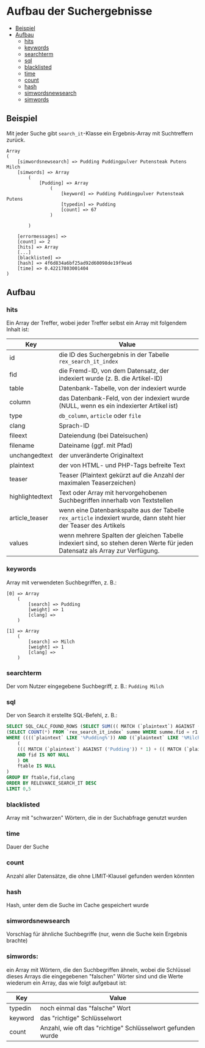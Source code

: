 # Aufbau der Suchergebnisse

- [Beispiel](#beispiel)
- [Aufbau](#aufbau)
    - [hits](#hits)
    - [keywords](#keywords)
    - [searchterm](#searchterm)
    - [sql](#sql)
    - [blacklisted](#blacklisted)
    - [time](#time)
    - [count](#count)
    - [hash](#hash)
    - [simwordsnewsearch](#simwordsnewsearch)
    - [simwords](#simwords)

## Beispiel

Mit jeder Suche gibt `search_it`-Klasse ein Ergebnis-Array mit Suchtreffern
zurück.

```text
Array
(
    [simwordsnewsearch] => Pudding Puddingpulver Putensteak Putens Milch
    [simwords] => Array
        (
            [Pudding] => Array
                (
                    [keyword] => Pudding Puddingpulver Putensteak Putens
                    [typedin] => Pudding
                    [count] => 67
                )

        )

    [errormessages] =>
    [count] => 2
    [hits] => Array
    [...]
    [blacklisted] =>
    [hash] => 4f6d834a6bf25ad92d60098de19f9ea6
    [time] => 0.42217803001404
)
```

## Aufbau

### hits

Ein Array der Treffer, wobei jeder Treffer selbst ein Array mit folgendem Inhalt
ist:

 Key             | Value                                                                                                                        
-----------------|------------------------------------------------------------------------------------------------------------------------------
 id              | die ID des Suchergebnis in der Tabelle `rex_search_it_index`                                                                 
 fid             | die Fremd-ID, von dem Datensatz, der indexiert wurde (z. B. die Artikel-ID)                                                  
 table           | Datenbank-Tabelle, von der indexiert wurde                                                                                   
 column          | das Datenbank-Feld, von der indexiert wurde (NULL, wenn es ein indexierter Artikel ist)                                      
 type            | `db_column`, `article` oder `file`                                                                                           
 clang           | Sprach-ID                                                                                                                    
 fileext         | Dateiendung (bei Dateisuchen)                                                                                                
 filename        | Dateiname (ggf. mit Pfad)                                                                                                    
 unchangedtext   | der unveränderte Originaltext                                                                                                
 plaintext       | der von HTML- und PHP-Tags befreite Text                                                                                     
 teaser          | Teaser (Plaintext gekürzt auf die Anzahl der maximalen Teaserzeichen)                                                        
 highlightedtext | Text oder Array mit hervorgehobenen Suchbegriffen innerhalb von Textstellen                                                  
 article_teaser  | wenn eine Datenbankspalte aus der Tabelle `rex_article` indexiert wurde, dann steht hier der Teaser des Artikels             
 values          | wenn mehrere Spalten der gleichen Tabelle indexiert sind, so stehen deren Werte für jeden Datensatz als Array zur Verfügung. 

### keywords

Array mit verwendeten Suchbegriffen, z. B.:

```text
[0] => Array
    (
        [search] => Pudding
        [weight] => 1
        [clang] =>
    )

[1] => Array
    (
        [search] => Milch
        [weight] => 1
        [clang] =>
    )
```

### searchterm

Der vom Nutzer eingegebene Suchbegriff, z. B.:  `Pudding Milch`

### sql

Der von Search it erstellte SQL-Befehl, z. B.:

```sql
SELECT SQL_CALC_FOUND_ROWS (SELECT SUM((( MATCH (`plaintext`) AGAINST ('Pudding')) * 1) + (( MATCH (`plaintext`) AGAINST ('Milch')) * 1) + 1) FROM `rex_search_it_index` summe WHERE summe.fid = r1.fid AND summe.ftable = r1.ftable) AS RELEVANCE_SEARCH_IT,
(SELECT COUNT(*) FROM `rex_search_it_index` summe WHERE summe.fid = r1.fid AND (summe.ftable IS NULL OR summe.ftable = r1.ftable) AND (summe.fcolumn IS NULL OR summe.fcolumn = r1.fcolumn) AND summe.texttype = r1.texttype) AS COUNT_SEARCH_IT, `id`,`fid`,`catid`,`ftable`,`fcolumn`,`texttype`,`clang`,`unchangedtext`,`plaintext`,`teaser`,`values`,`filename`,`fileext` FROM `rex_search_it_index` r1
WHERE ((((`plaintext` LIKE '%Pudding%')) AND ((`plaintext` LIKE '%Milch%')))) AND (
    (
    ((( MATCH (`plaintext`) AGAINST ('Pudding')) * 1) + (( MATCH (`plaintext`) AGAINST ('Milch')) * 1) + 1) = (SELECT MAX((( MATCH (`plaintext`) AGAINST ('Pudding')) * 1) + (( MATCH (`plaintext`) AGAINST ('Milch')) * 1) + 1) FROM `rex_search_it_index` r2 WHERE r1.ftable = r2.ftable AND r1.fid = r2.fid )
    AND fid IS NOT NULL
    ) OR
    ftable IS NULL
)
GROUP BY ftable,fid,clang
ORDER BY RELEVANCE_SEARCH_IT DESC
LIMIT 0,5
```

### blacklisted

Array mit "schwarzen" Wörtern, die in der Suchabfrage genutzt wurden

### time

Dauer der Suche

### count

Anzahl aller Datensätze, die ohne LIMIT-Klausel gefunden werden könnten

### hash

Hash, unter dem die Suche im Cache gespeichert wurde

### simwordsnewsearch

Vorschlag für ähnliche Suchbegriffe (nur, wenn die Suche kein Ergebnis brachte)

### simwords:

ein Array mit Wörtern, die den Suchbegriffen ähneln, wobei die Schlüssel dieses
Arrays die eingegebenen "falschen" Wörter sind und die Werte wiederum ein Array,
das wie folgt aufgebaut ist:

 Key     | Value                                                       
---------|-------------------------------------------------------------
 typedin | noch einmal das "falsche" Wort                              
 keyword | das "richtige" Schlüsselwort                                
 count   | Anzahl, wie oft das "richtige" Schlüsselwort gefunden wurde 
